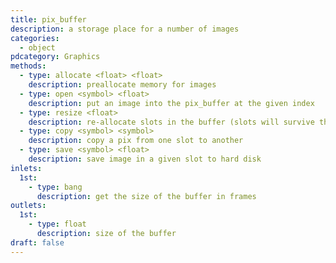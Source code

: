 ```yaml
---
title: pix_buffer
description: a storage place for a number of images
categories:
  - object
pdcategory: Graphics
methods:
  - type: allocate <float> <float>
    description: preallocate memory for images
  - type: open <symbol> <float>
    description: put an image into the pix_buffer at the given index
  - type: resize <float>
    description: re-allocate slots in the buffer (slots will survive this)
  - type: copy <symbol> <symbol>
    description: copy a pix from one slot to another
  - type: save <symbol> <float>
    description: save image in a given slot to hard disk
inlets:
  1st:
    - type: bang
      description: get the size of the buffer in frames
outlets:
  1st:
    - type: float
      description: size of the buffer
draft: false
---
```

